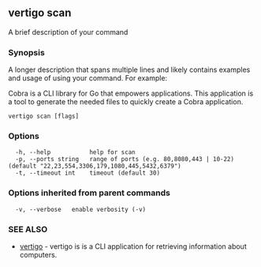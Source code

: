 ## vertigo scan

A brief description of your command

### Synopsis

A longer description that spans multiple lines and likely contains examples
and usage of using your command. For example:

Cobra is a CLI library for Go that empowers applications.
This application is a tool to generate the needed files
to quickly create a Cobra application.

```
vertigo scan [flags]
```

### Options

```
  -h, --help           help for scan
  -p, --ports string   range of ports (e.g. 80,8080,443 | 10-22) (default "22,23,554,3306,179,1080,445,5432,6379")
  -t, --timeout int    timeout (default 30)
```

### Options inherited from parent commands

```
  -v, --verbose   enable verbosity (-v)
```

### SEE ALSO

* [vertigo](vertigo.md) - vertigo is is a CLI application for retrieving information about computers.

